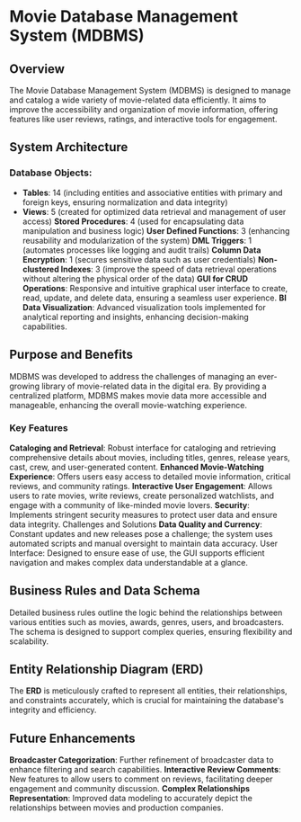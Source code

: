 # Movie Database Management System (MDBMS)

## Overview
The Movie Database Management System (MDBMS) is designed to manage and catalog a wide variety of movie-related data efficiently. It aims to improve the accessibility and organization of movie information, offering features like user reviews, ratings, and interactive tools for engagement.
 

## System Architecture

### Database Objects:
- **Tables**: 14 (including entities and associative entities with primary and foreign keys, ensuring normalization and data integrity)
- **Views**: 5 (created for optimized data retrieval and management of user access)
**Stored Procedures**: 4 (used for encapsulating data manipulation and business logic)
**User Defined Functions**: 3 (enhancing reusability and modularization of the system)
**DML Triggers**: 1 (automates processes like logging and audit trails)
**Column Data Encryption**: 1 (secures sensitive data such as user credentials)
**Non-clustered Indexes**: 3 (improve the speed of data retrieval operations without altering the physical order of the data)
**GUI for CRUD Operations**: Responsive and intuitive graphical user interface to create, read, update, and delete data, ensuring a seamless user experience.
**BI Data Visualization**: Advanced visualization tools implemented for analytical reporting and insights, enhancing decision-making capabilities.

## Purpose and Benefits
MDBMS was developed to address the challenges of managing an ever-growing library of movie-related data in the digital era. By providing a centralized platform, MDBMS makes movie data more accessible and manageable, enhancing the overall movie-watching experience.

### Key Features
**Cataloging and Retrieval**: Robust interface for cataloging and retrieving comprehensive details about movies, including titles, genres, release years, cast, crew, and user-generated content.
**Enhanced Movie-Watching Experience**: Offers users easy access to detailed movie information, critical reviews, and community ratings.
**Interactive User Engagement**: Allows users to rate movies, write reviews, create personalized watchlists, and engage with a community of like-minded movie lovers.
**Security**: Implements stringent security measures to protect user data and ensure data integrity.
Challenges and Solutions
**Data Quality and Currency**: Constant updates and new releases pose a challenge; the system uses automated scripts and manual oversight to maintain data accuracy.
User Interface: Designed to ensure ease of use, the GUI supports efficient navigation and makes complex data understandable at a glance.

## Business Rules and Data Schema
Detailed business rules outline the logic behind the relationships between various entities such as movies, awards, genres, users, and broadcasters.
The schema is designed to support complex queries, ensuring flexibility and scalability.

## Entity Relationship Diagram (ERD)
The **ERD** is meticulously crafted to represent all entities, their relationships, and constraints accurately, which is crucial for maintaining the database's integrity and efficiency.


## Future Enhancements
**Broadcaster Categorization**: Further refinement of broadcaster data to enhance filtering and search capabilities.
**Interactive Review Comments**: New features to allow users to comment on reviews, facilitating deeper engagement and community discussion.
**Complex Relationships Representation**: Improved data modeling to accurately depict the relationships between movies and production companies.


